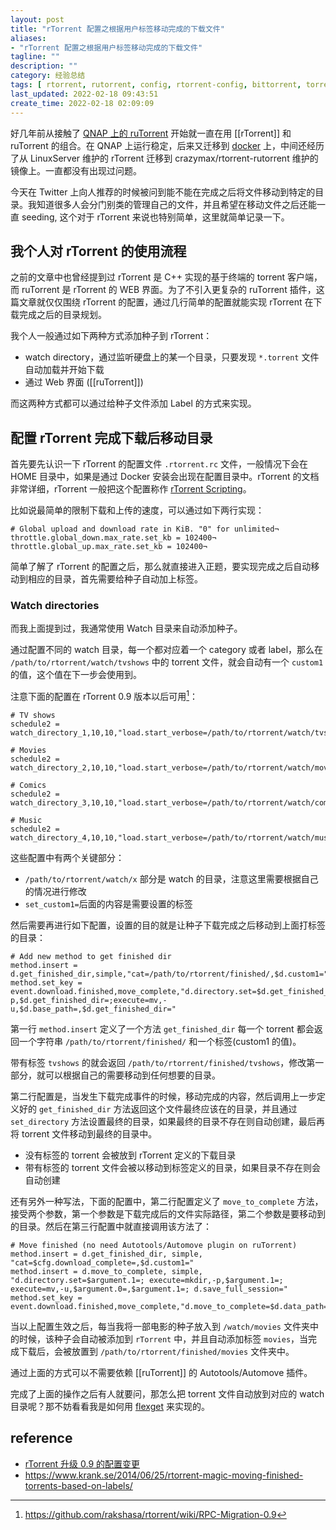 ```yaml
---
layout: post
title: "rTorrent 配置之根据用户标签移动完成的下载文件"
aliases: 
- "rTorrent 配置之根据用户标签移动完成的下载文件"
tagline: ""
description: ""
category: 经验总结
tags: [ rtorrent, rutorrent, config, rtorrent-config, bittorrent, torrent, private-tracker, tracker, bt ]
last_updated: 2022-02-18 09:43:51
create_time: 2022-02-18 02:09:09
---
```



好几年前从接触了 [QNAP 上的 ruTorrent](/post/2019/05/qnap-rtorrent-bt-pt.html) 开始就一直在用 [[rTorrent]] 和 ruTorrent 的组合。在 QNAP 上运行稳定，后来又迁移到 [docker](https://github.com/einverne/dockerfile/tree/master/rtorrent-rutorrent) 上，中间还经历了从 LinuxServer 维护的 rTorrent 迁移到 crazymax/rtorrent-rutorrent 维护的镜像上。一直都没有出现过问题。

今天在 Twitter 上向人推荐的时候被问到能不能在完成之后将文件移动到特定的目录。我知道很多人会分门别类的管理自己的文件，并且希望在移动文件之后还能一直 seeding, 这个对于 rTorrent 来说也特别简单，这里就简单记录一下。

## 我个人对 rTorrent 的使用流程
之前的文章中也曾经提到过 rTorrent 是 C++ 实现的基于终端的 torrent 客户端，而 ruTorrent 是 rTorrent 的 WEB 界面。为了不引入更复杂的 ruTorrent 插件，这篇文章就仅仅围绕 rTorrent 的配置，通过几行简单的配置就能实现 rTorrent 在下载完成之后的目录规划。

我个人一般通过如下两种方式添加种子到 rTorrent：

- watch directory，通过监听硬盘上的某一个目录，只要发现 `*.torrent` 文件自动加载并开始下载
- 通过 Web 界面 ([[ruTorrent]])

而这两种方式都可以通过给种子文件添加 Label 的方式来实现。


## 配置 rTorrent 完成下载后移动目录
首先要先认识一下 rTorrent 的配置文件 `.rtorrent.rc` 文件，一般情况下会在 HOME 目录中，如果是通过 Docker 安装会出现在配置目录中。rTorrent 的文档非常详细，rTorrent 一般把这个配置称作 [rTorrent Scripting](https://rtorrent-docs.readthedocs.io/en/latest/scripting.html)。

比如说最简单的限制下载和上传的速度，可以通过如下两行实现：

```
# Global upload and download rate in KiB. "0" for unlimited¬
throttle.global_down.max_rate.set_kb = 102400¬
throttle.global_up.max_rate.set_kb = 102400¬
```

简单了解了 rTorrent 的配置之后，那么就直接进入正题，要实现完成之后自动移动到相应的目录，首先需要给种子自动加上标签。

### Watch directories
而我上面提到过，我通常使用 Watch 目录来自动添加种子。

通过配置不同的 watch 目录，每一个都对应着一个 category 或者 label，那么在 `/path/to/rtorrent/watch/tvshows` 中的 torrent 文件，就会自动有一个 `custom1` 的值，这个值在下一步会使用到。

注意下面的配置在 rTorrent 0.9 版本以后可用[^change]：

[^change]: <https://github.com/rakshasa/rtorrent/wiki/RPC-Migration-0.9>

```
# TV shows
schedule2 = watch_directory_1,10,10,"load.start_verbose=/path/to/rtorrent/watch/tvshows/*.torrent,d.custom1.set=tvshows"

# Movies
schedule2 = watch_directory_2,10,10,"load.start_verbose=/path/to/rtorrent/watch/movies/*.torrent,d.custom1.set=movies"

# Comics
schedule2 = watch_directory_3,10,10,"load.start_verbose=/path/to/rtorrent/watch/comics/*.torrent,d.custom1.set=comics"

# Music
schedule2 = watch_directory_4,10,10,"load.start_verbose=/path/to/rtorrent/watch/music/*.torrent,d.custom1.set=music"
```

这些配置中有两个关键部分：

- `/path/to/rtorrent/watch/x` 部分是 watch 的目录，注意这里需要根据自己的情况进行修改
- `set_custom1=`后面的内容是需要设置的标签

然后需要再进行如下配置，设置的目的就是让种子下载完成之后移动到上面打标签的目录：

```
# Add new method to get finished dir
method.insert = d.get_finished_dir,simple,"cat=/path/to/rtorrent/finished/,$d.custom1="
method.set_key = event.download.finished,move_complete,"d.directory.set=$d.get_finished_dir=;execute=mkdir,-p,$d.get_finished_dir=;execute=mv,-u,$d.base_path=,$d.get_finished_dir="
```

第一行 `method.insert` 定义了一个方法 `get_finished_dir` 每一个 torrent 都会返回一个字符串 `/path/to/rtorrent/finished/` 和一个标签(custom1 的值)。

带有标签 `tvshows` 的就会返回 `/path/to/rtorrent/finished/tvshows`，修改第一部分，就可以根据自己的需要移动到任何想要的目录。

第二行配置是，当发生下载完成事件的时候，移动完成的内容，然后调用上一步定义好的 `get_finished_dir` 方法返回这个文件最终应该在的目录，并且通过 `set_directory` 方法设置最终的目录，如果最终的目录不存在则自动创建，最后再将 torrent 文件移动到最终的目录中。

- 没有标签的 torrent 会被放到 rTorrent 定义的下载目录
- 带有标签的 torrent 文件会被以移动到标签定义的目录，如果目录不存在则会自动创建

还有另外一种写法，下面的配置中，第二行配置定义了 `move_to_complete` 方法，接受两个参数，第一个参数是下载完成后的文件实际路径，第二个参数是要移动到的目录。然后在第三行配置中就直接调用该方法了：

```
# Move finished (no need Autotools/Automove plugin on ruTorrent)
method.insert = d.get_finished_dir, simple, "cat=$cfg.download_complete=,$d.custom1="
method.insert = d.move_to_complete, simple, "d.directory.set=$argument.1=; execute=mkdir,-p,$argument.1=; execute=mv,-u,$argument.0=,$argument.1=; d.save_full_session="
method.set_key = event.download.finished,move_complete,"d.move_to_complete=$d.data_path=,$d.get_finished_dir="
```

当以上配置生效之后，每当我将一部电影的种子放入到 `/watch/movies` 文件夹中的时候，该种子会自动被添加到 `rTorrent` 中，并且自动添加标签 `movies`，当完成下载后，会被放置到 `/path/to/rtorrent/finished/movies` 文件夹中。

通过上面的方式可以不需要依赖 [[ruTorrent]] 的 Autotools/Automove 插件。

完成了上面的操作之后有人就要问，那怎么把 torrent 文件自动放到对应的 watch 目录呢？那不妨看看我是如何用 [flexget](/post/2020/02/flexget.html) 来实现的。

## reference

- [rTorrent 升级 0.9 的配置变更](https://github.com/rakshasa/rtorrent/blob/master/doc/scripts/update_commands_0.9.sed)
- <https://www.krank.se/2014/06/25/rtorrent-magic-moving-finished-torrents-based-on-labels/>